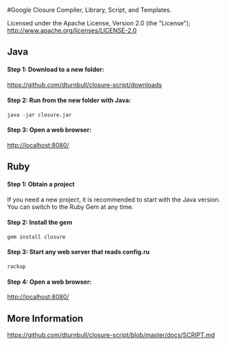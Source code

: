 #Google Closure Compiler, Library, Script, and Templates.

Licensed under the Apache License, Version 2.0 (the "License"); 
<http://www.apache.org/licenses/LICENSE-2.0>

## Java

#### Step 1: Download to a new folder:

<https://github.com/dturnbull/closure-script/downloads>
        
#### Step 2: Run from the new folder with Java: 

```java -jar closure.jar```
        
#### Step 3: Open a web browser:

<http://localhost:8080/>


## Ruby

#### Step 1: Obtain a project
If you need a new project, it is recommended to start with the Java version.
You can switch to the Ruby Gem at any time.

#### Step 2: Install the gem

```gem install closure```
    
#### Step 3: Start any web server that reads config.ru

```rackup```

#### Step 4: Open a web browser:

<http://localhost:8080/>


## More Information

<https://github.com/dturnbull/closure-script/blob/master/docs/SCRIPT.md>